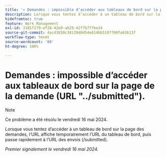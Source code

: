 ```yaml
---
title: '« Demandes : impossible d’accéder aux tableaux de bord sur la page de la demande (URL "../submitted"). »'
description: Lorsque vous tentez d’accéder à un tableau de bord sur la page des demandes, l’URL affiche temporairement l’URL du tableau de bord, puis passe rapidement à l’URL des envois (/submitted).
hidefromtoc: true
feature: Work Management
exl-id: 3181f179-ef28-42e9-ab29-42f7b7ffbe24
source-git-commit: 4acd3830c34139d8d54e614bb5197f00fa63613f
workflow-type: tm+mt
source-wordcount: '80'
ht-degree: 100%

---
```


# Demandes : impossible d’accéder aux tableaux de bord sur la page de la demande (URL &quot;../submitted&quot;).

>[!NOTE]
>
>Ce problème a été résolu le vendredi 16 mai 2024.

Lorsque vous tentez d’accéder à un tableau de bord sur la page des demandes, l’URL affiche temporairement l’URL du tableau de bord, puis passe rapidement à l’URL des envois (/submitted).

_Premier signalement le vendredi 16 mai 2024._
